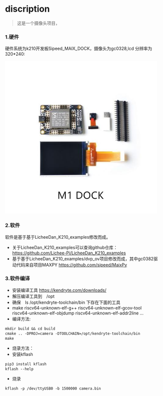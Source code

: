 # discription
> 这是一个摄像头项目，

### 1.硬件
硬件系统为k210开发板Sipeed_MAIX_DOCK，摄像头为gc0328,lcd 分辨率为320*240:

![](img/maix_dock.jpg)
### 2.软件
软件是基于基于LicheeDan_K210_examples修改而成。
* 关于LicheeDan_K210_examples可以查询github仓库：
         https://github.com/Lichee-Pi/LicheeDan_K210_examples
* 基于基于LicheeDan_K210_examples/dvp_ov项目修改而成，其中gc0382驱动代码来自项目MAXPY
        https://github.com/sipeed/MaixPy
### 3.软件编译
* 安装编译工具 https://kendryte.com/downloads/
* 解压编译工具到　/opt
* 确保　ls /opt/kendryte-toolchain/bin 下存在下面的工具
* make                           riscv64-unknown-elf-g++         riscv64-unknown-elf-gcov-tool      riscv64-unknown-elf-objdump
riscv64-unknown-elf-addr2line ...
* 编译方法:
```shell
mkdir build && cd build
cmake .. -DPROJ=camera -DTOOLCHAIN=/opt/kendryte-toolchain/bin 
make
```
* 烧录方法：
* 安装kflash
```shell
pip3 install kflash
kflash --help
```
* 烧录
```shell
kflash -p /dev/ttyUSB0 -b 1500000 camera.bin
```

